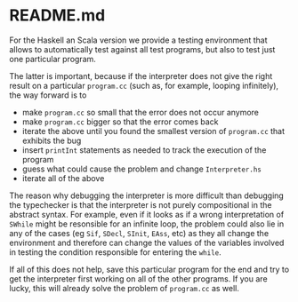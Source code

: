 # README.md

For the Haskell an Scala version we provide a testing environment that allows to automatically test against all test programs, but also to test just one particular program.

The latter is important, because if the interpreter does not give the right result on a particular `program.cc` (such as, for example, looping infinitely), the way forward is to

- make  `program.cc` so small that the error does not occur anymore
- make  `program.cc` bigger so that the error comes back
- iterate the above until you found the smallest version of `program.cc` that exhibits the bug
- insert `printInt` statements as needed to track the execution of the program
- guess what could cause the problem and change `Interpreter.hs`
- iterate all of the above

The reason why debugging the interpreter is more difficult than debugging the typechecker is that the interpreter is not purely compositional in the abstract syntax. For example, even if it looks as if a wrong interpretation of `SWhile` might be resonsible for an infinite loop, the problem could also lie in any of the cases (eg `Sif`, `SDecl`, `SInit`, `EAss`, etc) as they all change the environment and therefore can change the values of the variables involved in testing the condition responsible for entering the `while`.

If all of this does not help, save this particular program for the end and try to get the interpreter first working on all of the other programs. If you are lucky, this will already solve the problem of `program.cc` as well.
